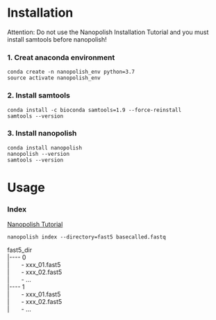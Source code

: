 
# Installation

Attention: Do not use the Nanopolish Installation Tutorial and you must install samtools before nanopolish!
 
### 1. Creat anaconda environment

```
conda create -n nanopolish_env python=3.7
source activate nanopolish_env 
```

### 2. Install samtools
```
conda install -c bioconda samtools=1.9 --force-reinstall
samtools --version
```

### 3. Install nanopolish
```
conda install nanopolish
nanopolish --version
samtools --version
```
 
 # Usage
 
 ### Index
 
 [Nanopolish Tutorial](https://nanopolish.readthedocs.io/en/latest/manual.html#index)
 
 ```
 nanopolish index --directory=fast5 basecalled.fastq
 ```

fast5_dir   
|---- 0   
|&nbsp;&nbsp;&nbsp;&nbsp;&nbsp;&nbsp; - xxx_01.fast5  
|&nbsp;&nbsp;&nbsp;&nbsp;&nbsp;&nbsp; - xxx_02.fast5  
|&nbsp;&nbsp;&nbsp;&nbsp;&nbsp;&nbsp; - ...   
|---- 1   
|&nbsp;&nbsp;&nbsp;&nbsp;&nbsp;&nbsp; - xxx_01.fast5  
|&nbsp;&nbsp;&nbsp;&nbsp;&nbsp;&nbsp; - xxx_02.fast5  
|&nbsp;&nbsp;&nbsp;&nbsp;&nbsp;&nbsp; - ...  
  
  
  
 
 

